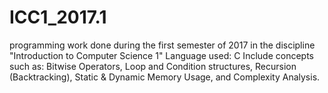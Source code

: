 # ICC1_2017.1
 programming work done during the first semester of 2017 in the discipline "Introduction to Computer Science 1"
 Language used: C
 Include concepts such as: Bitwise Operators, Loop and Condition structures, Recursion (Backtracking), Static & Dynamic Memory Usage, and
 Complexity Analysis.

